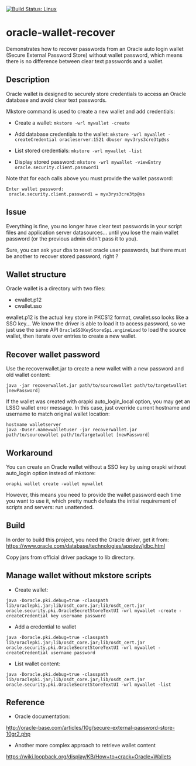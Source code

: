 [![Build Status: Linux](https://travis-ci.org/mguessan/oracle-wallet-recover.svg?branch=master)](https://travis-ci.org/mguessan/oracle-wallet-recover)

# oracle-wallet-recover
Demonstrates how to recover passwords from an Oracle auto login wallet (Secure External Password Store) without wallet password, which means there is no difference between clear text passwords and a wallet.

## Description
Oracle wallet is designed to securely store credentials to access an Oracle database and avoid clear text passwords.

Mkstore command is used to create a new wallet and add credentials:

- Create a wallet:
`mkstore -wrl mywallet -create`

- Add database credentials to the wallet:
`mkstore -wrl mywallet -createCredential oracleserver:1521 dbuser myv3rys3cre3tp@ss`

- List stored credentials:
`mkstore -wrl mywallet -list`

- Display stored password:
`mkstore -wrl mywallet -viewEntry oracle.security.client.password1`

Note that for each calls above you must provide the wallet password:

```
Enter wallet password:
 oracle.security.client.password1 = myv3rys3cre3tp@ss
```
 
## Issue
Everything is fine, you no longer have clear text passwords in your script files and application server datasources...
until you lose the main wallet password (or the previous admin didn't pass it to you).

Sure, you can ask your dba to reset oracle user passwords, but there must be another to recover stored password, right ?

## Wallet structure
Oracle wallet is a directory with two files:
* ewallet.p12
* cwallet.sso

ewallet.p12 is the actual key store in PKCS12 format, cwallet.sso looks like a SSO key...
We know the driver is able to load it to access password, so we just use the same API `OracleSSOKeyStoreSpi.engineLoad`
to load the source wallet, then iterate over entries to create a new wallet.

## Recover wallet password
Use the recoverwallet.jar to create a new wallet with a new password and old wallet content:

`java -jar recoverwallet.jar path/to/sourcewallet path/to/targetwallet [newPassword]`

If the wallet was created with orapki auto_login_local option, you may get an LSSO wallet error message.
In this case, just override current hostname and username to match original wallet location:

```
hostname walletserver
java -Duser.name=walletuser -jar recoverwallet.jar path/to/sourcewallet path/to/targetwallet [newPassword]
```


## Workaround
You can create an Oracle wallet without a SSO key by using orapki without auto_login option instead of mkstore:

`orapki wallet create -wallet mywallet`

However, this means you need to provide the wallet password each time you want to use it, 
which pretty much defeats the initial requirement of scripts and servers: run unattended.

## Build
In order to build this project, you need the Oracle driver, get it from:
https://www.oracle.com/database/technologies/appdev/jdbc.html

Copy jars from official driver package to lib directory. 

## Manage wallet without mkstore scripts
* Create wallet:

`java -Doracle.pki.debug=true -classpath lib/oraclepki.jar;lib/osdt_core.jar;lib/osdt_cert.jar oracle.security.pki.OracleSecretStoreTextUI -wrl mywallet -create -createCredential key username password`

* Add a credential to wallet

`java -Doracle.pki.debug=true -classpath lib/oraclepki.jar;lib/osdt_core.jar;lib/osdt_cert.jar oracle.security.pki.OracleSecretStoreTextUI -wrl mywallet -createCredential username password`

* List wallet content:

`java -Doracle.pki.debug=true -classpath lib/oraclepki.jar;lib/osdt_core.jar;lib/osdt_cert.jar oracle.security.pki.OracleSecretStoreTextUI -wrl mywallet -list`

## Reference

* Oracle documentation:

http://oracle-base.com/articles/10g/secure-external-password-store-10gr2.php

* Another more complex approach to retrieve wallet content

https://wiki.loopback.org/display/KB/How+to+crack+Oracle+Wallets
    
    
    
